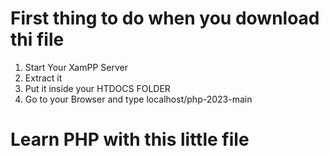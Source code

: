 # First thing to do when you download thi file
1. Start Your XamPP Server
2. Extract it
3. Put it inside your HTDOCS FOLDER
4. Go to your Browser and type localhost/php-2023-main

<h1>Learn PHP with this little file</h1>
